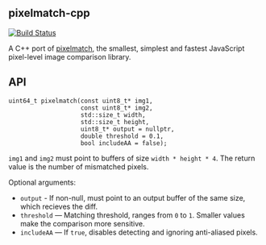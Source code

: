 ## pixelmatch-cpp

[![Build Status](https://travis-ci.org/mapbox/pixelmatch-cpp.svg?branch=master)](https://travis-ci.org/mapbox/pixelmatch-cpp)

A C++ port of [pixelmatch](https://github.com/mapbox/pixelmatch), the smallest, simplest and fastest JavaScript pixel-level image comparison library.

## API

```
uint64_t pixelmatch(const uint8_t* img1,
                    const uint8_t* img2,
                    std::size_t width,
                    std::size_t height,
                    uint8_t* output = nullptr,
                    double threshold = 0.1,
                    bool includeAA = false);
```

`img1` and `img2` must point to buffers of size `width * height * 4`. The return value is the number of mismatched pixels.

Optional arguments:

- `output` - If non-null, must point to an output buffer of the same size, which recieves the diff.
- `threshold` — Matching threshold, ranges from `0` to `1`. Smaller values make the comparison more sensitive.
- `includeAA` — If `true`, disables detecting and ignoring anti-aliased pixels.
